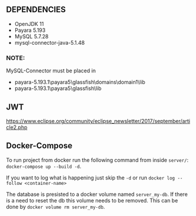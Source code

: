 ## DEPENDENCIES

- OpenJDK 11
- Payara 5.193
- MySQL 5.7.28
- mysql-connector-java-5.1.48

### NOTE:
MySQL-Connector must be placed in 
- payara-5.193.1\payara5\glassfish\domains\domain1\lib
- payara-5.193.1\payara5\glassfish\lib

## JWT
https://www.eclipse.org/community/eclipse_newsletter/2017/september/article2.php

## Docker-Compose
To run project from docker run the following command from inside
`server/`: `docker-compose up --build -d`.

If you want to log what is happening just skip the `-d` or run
`docker log --follow <container-name>`

The database is presisted to a docker volume named `server_my-db`.
If there is a need to reset the db this volume needs to be removed.
This can be done by `docker volume rm server_my-db`.